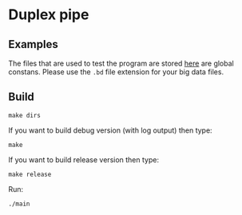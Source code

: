 # Duplex pipe


## Examples

The files that are used to test the program are stored [here](source/receive_send.c) are global constans. Please use the `.bd` file extension for your big data files.

## Build

```
make dirs
```
If you want to build debug version (with log output) then type:

```
make
```
If you want to build release version then type:

```
make release
```
Run:

```
./main
```



